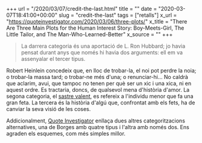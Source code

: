 +++
url = "/2020/03/07/credit-the-last.html"
title = ""
date = "2020-03-07T18:41:00+00:00"
slug = "credit-the-last"
tags = ["retalls"]
x_url = "https://quoteinvestigator.com/2020/03/06/three-plots/"
x_title = "There Are Three Main Plots for the Human Interest Story: Boy-Meets-Girl, The Little Tailor, and The Man-Who-Learned-Better"
x_source = ""
+++


> La darrera categoria és una aportació de L. Ron Hubbard; jo havia pensat durant anys que només hi havia dos arguments: ell em va assenyalar el tercer tipus.

Robert Heinlein concedeix que, en lloc de trobar-la, el noi pot perdre la noia; o trobar-la massa tard; o trobar-ne més d'una; o renunciar-hi… No caldrà que aclarim, avui, que tampoc no tenen per què ser un xic i una xica, ni en aquest ordre. Es tractaria, doncs, de qualsevol mena d'història d'amor. La segona categoria, el [sastre valent](https://ca.wikipedia.org/wiki/El_sastre_valent), es refereix a l'individu menor que fa una gran feta. La tercera és la història d'algú que, confrontat amb els fets, ha de canviar la seva visió de les coses.

Addicionalment, [Quote Investigator](https://quoteinvestigator.com/2020/03/06/three-plots/) enllaça dues altres categoritzacions alternatives, una de Borges amb quatre tipus i l'altra amb només dos. Ens agraden els esquemes, com més simples millor.
